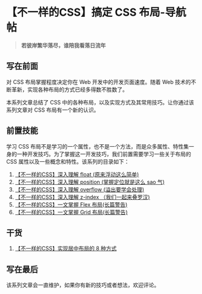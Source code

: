 # 【不一样的CSS】搞定 CSS 布局-导航帖

> **若彼岸繁华落尽，谁陪我看落日流年**

## 写在前面

对 CSS 布局掌握程度决定你在 Web 开发中的开发页面速度。随着 Web 技术的不断革新，实现各种布局的方式已经多得数不胜数了。

本系列文章总结了 CSS 中的各种布局，以及实现方式及其常用技巧。让你通过该系列文章对 CSS 布局有一个新的认识。

## 前置技能

学习 CSS 布局不是学习的一个属性，也不是一个方法，而是众多属性、特性集一身的一种开发技巧。为了掌握这一开发技巧，我们前置需要学习一些关于布局的 CSS 属性以及一些概念和特性。该系列的目录如下：

1. [【不一样的CSS】深入理解 float (原来浮动这么简单)](https://juejin.cn/post/6963253633035010084)
2. [【不一样的CSS】深入理解 position (掌握定位就是这么 sao 气)](https://juejin.cn/post/6963255405292355620)
3. [【不一样的CSS】深入理解 overflow (溢出要学会处理)](https://juejin.cn/post/6963255359985156110)
4. [【不一样的CSS】深入理解 z-index （我们一起来叠罗汉)](https://juejin.cn/post/6963256580368400391)
5. [【不一样的CSS】一文掌握 Flex 布局(长篇警告)](https://juejin.cn/post/6963250638214365220/)
6. [【不一样的CSS】一文掌握 Grid 布局(长篇警告)](https://juejin.cn/post/6963252773202690055)

## 干货

1. [【不一样的CSS】实现居中布局的 8 种方式](https://juejin.cn/post/6963258892193103902/)


## 写在最后

该系列文章会一直维护，如果你有新的技巧或者想法，欢迎评论。

